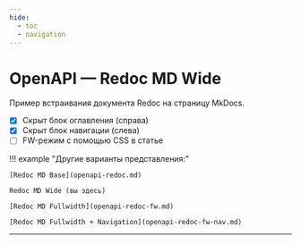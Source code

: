 ```yaml
---
hide:
  - toc
  - navigation
---
```


# OpenAPI — Redoc MD Wide

Пример встраивания документа Redoc на страницу MkDocs.

- [x] Скрыт блок оглавления (справа)
- [x] Скрыт блок навигации (слева)
- [ ] FW-режим с помощью CSS в статье

!!! example "Другие варианты представления:"

    [Redoc MD Base](openapi-redoc.md)
    
    Redoc MD Wide (вы здесь)
    
    [Redoc MD Fullwidth](openapi-redoc-fw.md)
    
    [Redoc MD Fullwidth + Navigation](openapi-redoc-fw-nav.md)

---

<redoc spec-url='https://raw.githubusercontent.com/andwr/mkdocs-material-fork/main/docs/openapi/pay-api.yaml'></redoc>
<script src="https://cdn.jsdelivr.net/npm/redoc@latest/bundles/redoc.standalone.js"> 
</script>